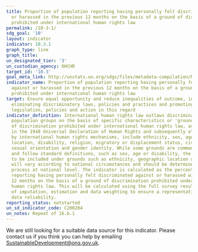 ```yaml
---
title: Proportion of population reporting having personally felt discriminated against
  or harassed in the previous 12 months on the basis of a ground of discrimination
  prohibited under international human rights law
permalink: /10-3-1/
sdg_goal: '10'
layout: indicator
indicator: 10.3.1
graph_type: line
graph_title:
un_designated_tier: '3'
un_custodian_agency: OHCHR
target_id: '10.3'
goal_meta_link: http://unstats.un.org/sdgs/files/metadata-compilation/Metadata-Goal-10.pdf
indicator_name: Proportion of population reporting having personally felt discriminated
  against or harassed in the previous 12 months on the basis of a ground of discrimination
  prohibited under international human rights law
target: Ensure equal opportunity and reduce inequalities of outcome, including by
  eliminating discriminatory laws, policies and practices and promoting appropriate
  legislation, policies and action in this regard
indicator_definition: International human rights law outlaws discrimination against
  population groups on the basis of specific characteristics or 'grounds'. The grounds
  of discrimination prohibited under international human rights law, as enshrined
  in the 1948 Universal Declaration of Human Rights and subsequently elaborated upon
  by international human rights mechanisms, include ethnicity, sex, age, income, geographic
  location, disability, religion, migratory or displacement status, civil status,
  sexual orientation and gender identity. While some grounds are common to all countries
  and follow standard definitions, such as sex, age or disability, the precise categories
  to be included under grounds such as ethnicity, geographic location and religion
  will vary according to national circumstances and should be determined in a participatory
  process at national level. The indicator is calculated as the percentage of persons
  reporting having personally felt discriminated against or harassed within the last
  12 months on the basis of a ground of discrimination prohibited under international
  human rights law. This will be calculated using the full survey results, with techniques
  of imputation, estimation and data weighting to ensure a representative sample and
  data reliability.
reporting_status: notstarted
un_sd_indicator_code: C200204
un_notes: Repeat of 16.b.1
---
```


We are still looking for a suitable data source for this indicator. Please contact us if you think you can help by emailing <a href="mailto:SustainableDevelopment@ons.gov.uk">SustainableDevelopment@ons.gov.uk</a>.


